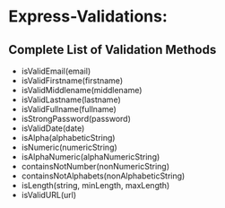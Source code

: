# Express-Validations:
## Complete List of Validation Methods
* isValidEmail(email)
* isValidFirstname(firstname)
* isValidMiddlename(middlename)
* isValidLastname(lastname)
* isValidFullname(fullname)
* isStrongPassword(password)
* isValidDate(date)
* isAlpha(alphabeticString)
* isNumeric(numericString)
* isAlphaNumeric(alphaNumericString)
* containsNotNumber(nonNumericString)
* containsNotAlphabets(nonAlphabeticString)
* isLength(string, minLength, maxLength)
* isValidURL(url)
